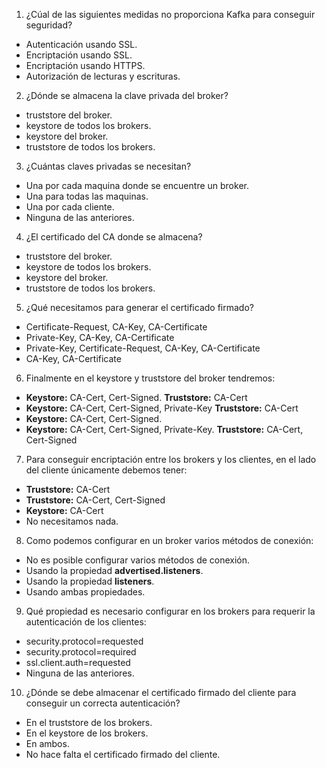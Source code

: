 1. ¿Cúal de las siguientes medidas no proporciona Kafka para conseguir seguridad?
  * Autenticación usando SSL.
  * Encriptación usando SSL.
  * Encriptación usando HTTPS.
  * Autorización de lecturas y escrituras.

2. ¿Dónde se almacena la clave privada del broker?
  * truststore del broker.
  * keystore de todos los brokers.
  * keystore del broker.
  * truststore de todos los brokers.

3. ¿Cuántas claves privadas se necesitan?
  * Una por cada maquina donde se encuentre un broker.
  * Una para todas las maquinas.
  * Una por cada cliente.
  * Ninguna de las anteriores.

4. ¿El certificado del CA donde se almacena?
  * truststore del broker.
  * keystore de todos los brokers.
  * keystore del broker.
  * truststore de todos los brokers.

5. ¿Qué necesitamos para generar el certificado firmado?
  * Certificate-Request, CA-Key, CA-Certificate
  * Private-Key, CA-Key, CA-Certificate
  * Private-Key, Certificate-Request, CA-Key, CA-Certificate
  * CA-Key, CA-Certificate

6. Finalmente en el keystore y truststore del broker tendremos:
  * **Keystore:** CA-Cert, Cert-Signed. **Truststore:** CA-Cert
  * **Keystore:** CA-Cert, Cert-Signed, Private-Key **Truststore:** CA-Cert
  * **Keystore:** CA-Cert, Cert-Signed.
  * **Keystore:** CA-Cert, Cert-Signed, Private-Key. **Truststore:** CA-Cert, Cert-Signed

7. Para conseguir encriptación entre los brokers y los clientes, en el lado del cliente únicamente debemos tener:
  *  **Truststore:** CA-Cert
  *  **Truststore:** CA-Cert, Cert-Signed
  *  **Keystore:** CA-Cert
  *  No necesitamos nada.

8. Como podemos configurar en un broker varios métodos de conexión:
  * No es posible configurar varios métodos de conexión.
  * Usando la propiedad **advertised.listeners**.
  * Usando la propiedad **listeners**.
  * Usando ambas propiedades.

9. Qué propiedad es necesario configurar en los brokers para requerir la autenticación de los clientes:
  * security.protocol=requested
  * security.protocol=required
  * ssl.client.auth=requested
  * Ninguna de las anteriores.

10. ¿Dónde se debe almacenar el certificado firmado del cliente para conseguir un correcta autenticación?
  * En el truststore de los brokers.
  * En el keystore de los brokers.
  * En ambos.
  * No hace falta el certificado firmado del cliente.
